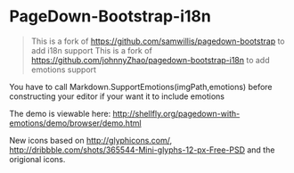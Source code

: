 PageDown-Bootstrap-i18n
=======================

> This is a fork of https://github.com/samwillis/pagedown-bootstrap to add i18n support
This is a fork of https://github.com/johnnyZhao/pagedown-bootstrap-i18n to add emotions support

You have to call Markdown.SupportEmotions(imgPath,emotions) before constructing your
editor if your want it to include emotions

The demo is viewable here: http://shellfly.org/pagedown-with-emotions/demo/browser/demo.html

New icons based on http://glyphicons.com/, http://dribbble.com/shots/365544-Mini-glyphs-12-px-Free-PSD and the origional icons.
